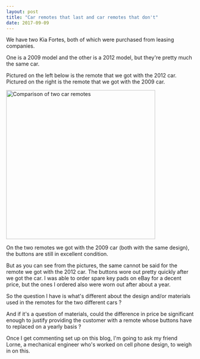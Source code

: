 ```yaml
---
layout: post
title: "Car remotes that last and car remotes that don't"
date: 2017-09-09
---
```


We have two Kia Fortes, both of which were purchased from leasing companies.

One is a 2009 model and the other is a 2012 model, but they're pretty much the same car.

Pictured on the left below is the remote that we got with the 2012 car. Pictured on the right is the remote that we got with the 2009 car.

<img src="../../../../../images/fob2.jpeg" alt="Comparison of two car remotes" width="400">

On the two remotes we got with the 2009 car (both with the same design), the buttons are still in excellent condition.

But as you can see from the pictures, the same cannot be said for the remote we got with the 2012 car. The buttons wore out pretty quickly after we got the car. I was able to order spare key pads on eBay for a decent price, but the ones I ordered also were worn out after about a year.

So the question I have is what's different about the design and/or materials used in the remotes for the two different cars ?

And if it's a question of materials, could the difference in price be significant enough to justify providing the customer with a remote whose buttons have to replaced on a yearly basis ?

Once I get commenting set up on this blog, I'm going to ask my friend Lorne, a mechanical engineer who's worked on cell phone design, to weigh in on this.
